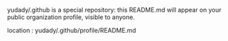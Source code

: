 yudady/.github is a special repository: this README.md will appear on your public organization profile, visible to anyone.

location : yudady/.github/profile/README.md


